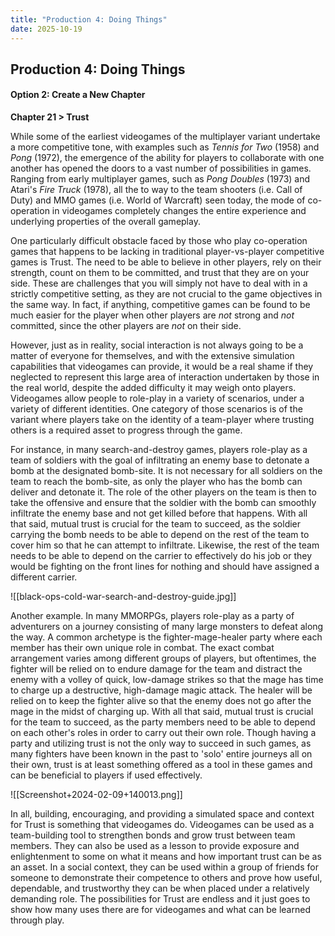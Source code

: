 ```yaml
---
title: "Production 4: Doing Things"
date: 2025-10-19
---
```

## Production 4: Doing Things

#### Option 2: Create a New Chapter

**Chapter 21 > Trust**

While some of the earliest videogames of the multiplayer variant undertake a more competitive tone, with examples such as _Tennis for Two_ (1958) and _Pong_ (1972), the emergence of the ability for players to collaborate with one another has opened the doors to a vast number of possibilities in games. Ranging from early multiplayer games, such as _Pong Doubles_ (1973) and Atari's _Fire Truck_ (1978), all the to way to the team shooters (i.e. Call of Duty) and MMO games (i.e. World of Warcraft) seen today, the mode of co-operation in videogames completely changes the entire experience and underlying properties of the overall gameplay.

One particularly difficult obstacle faced by those who play co-operation games that happens to be lacking in traditional player-vs-player competitive games is Trust. The need to be able to believe in other players, rely on their strength, count on them to be committed, and trust that they are on your side. These are challenges that you will simply not have to deal with in a strictly competitive setting, as they are not crucial to the game objectives in the same way. In fact, if anything, competitive games can be found to be much easier for the player when other players are _not_ strong and _not_ committed, since the other players are _not_ on their side.

However, just as in reality, social interaction is not always going to be a matter of everyone for themselves, and with the extensive simulation capabilities that videogames can provide, it would be a real shame if they neglected to represent this large area of interaction undertaken by those in the real world, despite the added difficulty it may weigh onto players. Videogames allow people to role-play in a variety of scenarios, under a variety of different identities. One category of those scenarios is of the variant where players take on the identity of a team-player where trusting others is a required asset to progress through the game. 

For instance, in many search-and-destroy games, players role-play as a team of soldiers with the goal of infiltrating an enemy base to detonate a bomb at the designated bomb-site. It is not necessary for all soldiers on the team to reach the bomb-site, as only the player who has the bomb can deliver and detonate it. The role of the other players on the team is then to take the offensive and ensure that the soldier with the bomb can smoothly infiltrate the enemy base and not get killed before that happens. With all that said, mutual trust is crucial for the team to succeed, as the soldier carrying the bomb needs to be able to depend on the rest of the team to cover him so that he can attempt to infiltrate. Likewise, the rest of the team needs to be able to depend on the carrier to effectively do his job or they would be fighting on the front lines for nothing and should have assigned a different carrier.

![[black-ops-cold-war-search-and-destroy-guide.jpg]]

Another example. In many MMORPGs, players role-play as a party of adventurers on a journey consisting of many large monsters to defeat along the way. A common archetype is the fighter-mage-healer party where each member has their own unique role in combat. The exact combat arrangement varies among different groups of players, but oftentimes, the fighter will be relied on to endure damage for the team and distract the enemy with a volley of quick, low-damage strikes so that the mage has time to charge up a destructive, high-damage magic attack. The healer will be relied on to keep the fighter alive so that the enemy does not go after the mage in the midst of charging up. With all that said, mutual trust is crucial for the team to succeed, as the party members need to be able to depend on each other's roles in order to carry out their own role. Though having a party and utilizing trust is not the only way to succeed in such games, as many fighters have been known in the past to 'solo' entire journeys all on their own, trust is at least something offered as a tool in these games and can be beneficial to players if used effectively.

![[Screenshot+2024-02-09+140013.png]]

In all, building, encouraging, and providing a simulated space and context for Trust is something that videogames do. Videogames can be used as a team-building tool to strengthen bonds and grow trust between team members. They can also be used as a lesson to provide exposure and enlightenment to some on what it means and how important trust can be as an asset. In a social context, they can be used within a group of friends for someone to demonstrate their competence to others and prove how useful, dependable, and trustworthy they can be when placed under a relatively demanding role. The possibilities for Trust are endless and it just goes to show how many uses there are for videogames and what can be learned through play.